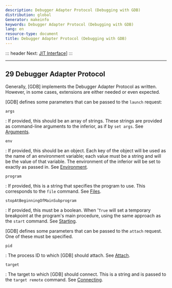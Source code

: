 ```yaml
---
description: Debugger Adapter Protocol (Debugging with GDB)
distribution: global
Generator: makeinfo
keywords: Debugger Adapter Protocol (Debugging with GDB)
lang: en
resource-type: document
title: Debugger Adapter Protocol (Debugging with GDB)
---
```

::: header
Next: [JIT Interface](JIT-Interface.html#JIT-Interface)]
:::

---

## 29 Debugger Adapter Protocol

Generally, [GDB] implements the Debugger Adapter Protocol as written. However, in some cases, extensions are either needed or even expected.

[GDB] defines some parameters that can be passed to the `launch` request:

`args`

:   If provided, this should be an array of strings. These strings are provided as command-line arguments to the inferior, as if by `set args`. See [Arguments](Arguments.html#Arguments).

`env`

:   If provided, this should be an object. Each key of the object will be used as the name of an environment variable; each value must be a string and will be the value of that variable. The environment of the inferior will be set to exactly as passed in. See [Environment](Environment.html#Environment).

`program`

:   If provided, this is a string that specifies the program to use. This corresponds to the `file` command. See [Files](Files.html#Files).

`stopAtBeginningOfMainSubprogram`

:   If provided, this must be a boolean. When '`True` will set a temporary breakpoint at the program's main procedure, using the same approach as the `start` command. See [Starting](Starting.html#Starting).

[GDB] defines some parameters that can be passed to the `attach` request. One of these must be specified.

`pid`

:   The process ID to which [GDB] should attach. See [Attach](Attach.html#Attach).

`target`

:   The target to which [GDB] should connect. This is a string and is passed to the `target remote` command. See [Connecting](Connecting.html#Connecting).
